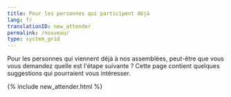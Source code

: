 ```yaml
---
title: Pour les personnes qui participent déjà
lang: fr
translationID: new_attender
permalink: /nouveau/
type: system_grid
---
```

Pour les personnes qui viennent déjà à nos assemblées, peut-être que vous vous demandez quelle est l'étape suivante ? Cette page contient quelques suggestions qui pourraient vous intéresser.

{% include new_attender.html %}
